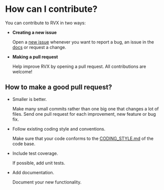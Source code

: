 # How can I contribute?

You can contribute to RVX in two ways:

- **Creating a new issue**

  Open a [new issue] whenever you want to report a bug, an issue in the [docs] or request a change.

- **Making a pull request**

  Help improve RVX by opening a pull request. All contributions are welcome!

## How to make a good pull request?

- Smaller is better.

  Make many small commits rather than one big one that changes a lot of files. Send one pull request for each improvement, new feature or bug fix. 
 
- Follow existing coding style and conventions.

  Make sure that your code conforms to the [CODING_STYLE.md](CODING_STYLE.md) of the code base.
 
- Include test coverage.

  If possible, add unit tests.
 
- Add documentation.

  Document your new functionality.

[docs]: https://rafaelcalcada.github.io/rvx/
[new issue]: https://github.com/rafaelcalcada/rvx/issues/new